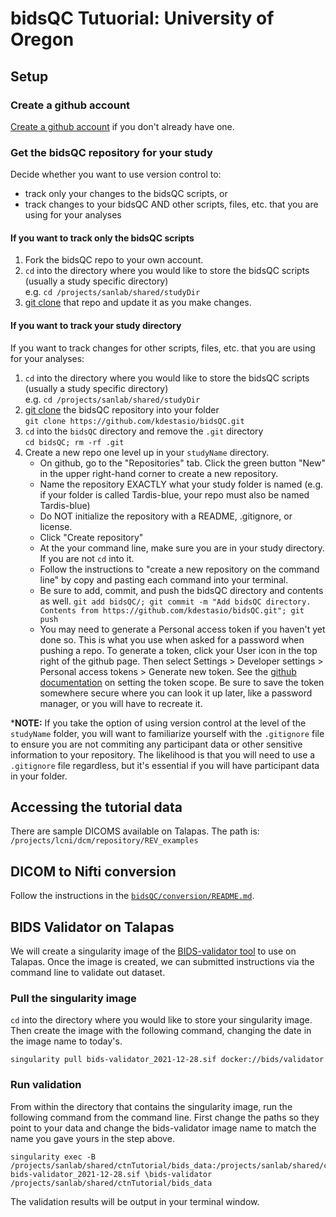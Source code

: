 # bidsQC Tutuorial: University of Oregon

## Setup
### Create a github account

[Create a github account](https://github.com/) if you don't already have one.

### Get the bidsQC repository for your study

Decide whether you want to use version control to:  

- track only your changes to the bidsQC scripts, or  
- track changes to your bidsQC AND other scripts, files, etc. that you are using for your analyses

#### If you want to track only the bidsQC scripts

1. Fork the bidsQC repo to your own account.
2. `cd` into the directory where you would like to store the bidsQC scripts (usually a study specific directory)  
e.g. `cd /projects/sanlab/shared/studyDir`  
3. [git clone](https://docs.github.com/en/repositories/creating-and-managing-repositories/cloning-a-repository) that repo and update it as you make changes.  

#### If you want to track your study directory

If you want to track changes for other scripts, files, etc. that you are using for your analyses:  

1. `cd` into the directory where you would like to store the bidsQC scripts (usually a study specific directory)  
e.g. `cd /projects/sanlab/shared/studyDir`  
2. [git clone](https://docs.github.com/en/repositories/creating-and-managing-repositories/cloning-a-repository) the bidsQC repository into your folder  
    `git clone https://github.com/kdestasio/bidsQC.git`
3. `cd` into the `bidsQC` directory and remove the `.git` directory  
    `cd bidsQC; rm -rf .git` 
4. Create a new repo one level up in your `studyName` directory.
    - On github, go to the "Repositories" tab. Click the green button "New" in the upper right-hand corner to create a new repository.
    - Name the repository EXACTLY what your study folder is named (e.g. if your folder is called Tardis-blue, your repo must also be named Tardis-blue)
    - Do NOT initialize the repository with a README, .gitignore, or license.
    - Click "Create repository"
    - At the your command line, make sure you are in your study directory. If you are not `cd` into it. 
    - Follow the instructions to "create a new repository on the command line" by copy and pasting each command into your terminal.
    - Be sure to add, commit, and push the bidsQC directory and contents as well.
        `git add bidsQC/; git commit -m "Add bidsQC directory. Contents from https://github.com/kdestasio/bidsQC.git"; git push`
    - You may need to generate a Personal access token if you haven't yet done so. This is what you use when asked for a password when pushing a repo. To generate a token, click your User icon in the top right of the github page. Then select Settings > Developer settings > Personal access tokens > Generate new token. See the [github documentation](https://docs.github.com/en/authentication/keeping-your-account-and-data-secure/creating-a-personal-access-token) on setting the token scope. Be sure to save the token somewhere secure where you can look it up later, like a password manager, or you will have to recreate it.


        
***NOTE:** If you take the option of using version control at the level of the `studyName` folder, you will want to familiarize yourself with the `.gitignore` file to ensure you are not commiting any participant data or other sensitive information to your repository. The likelihood is that you will need to use a `.gitignore` file regardless, but it's essential if you will have participant data in your folder.

## Accessing the tutorial data

There are sample DICOMS available on Talapas. The path is:  
`/projects/lcni/dcm/repository/REV_examples`

## DICOM to Nifti conversion

Follow the instructions in the [`bidsQC/conversion/README.md`](/conversion/README.md#running-the-scripts-on-a-linux-cluster).  

## BIDS Validator on Talapas

We will create a singularity image of the [BIDS-validator tool](https://github.com/bids-standard/bids-validator) to use on Talapas. Once the image is created, we can submitted instructions via the command line to validate out dataset.

### Pull the singularity image

`cd` into the directory where you would like to store your singularity image.  
Then create the image with the following command, changing the date in the image name to today's.  

```
singularity pull bids-validator_2021-12-28.sif docker://bids/validator
```

### Run validation

From within the directory that contains the singularity image, run the following command from the command line. First change the paths so they point to your data and change the bids-validator image name to match the name you gave yours in the step above.  
```
singularity exec -B /projects/sanlab/shared/ctnTutorial/bids_data:/projects/sanlab/shared/ctnTutorial/bids_data:ro bids-validator_2021-12-28.sif \bids-validator /projects/sanlab/shared/ctnTutorial/bids_data
```
The validation results will be output in your terminal window.  
